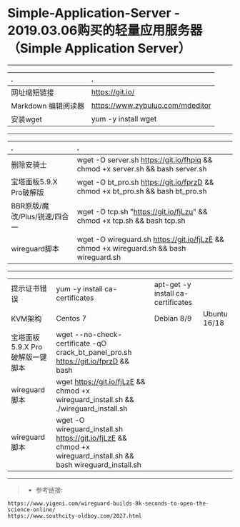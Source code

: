 # Simple-Application-Server - 2019.03.06购买的轻量应用服务器 （Simple Application Server）

---

|.|.|
| :--------   | :-----  | 
| 网址缩短链接     | https://git.io/ |
|  Markdown 编辑阅读器     | https://www.zybuluo.com/mdeditor |
| 安装wget        |   yum -y install wget  |


---

|.|.|
| :--------   | :-----  | 
|删除安骑士                      | wget -O server.sh https://git.io/fhpiq && chmod +x server.sh && bash server.sh|
| 宝塔面板5.9.X Pro破解版        | wget -O bt_pro.sh https://git.io/fprzD && chmod +x bt_pro.sh && bash bt_pro.sh |
|BBR原版/魔改/Plus/锐速/四合一   | wget -O tcp.sh "https://git.io/fjLzu" && chmod +x tcp.sh && bash tcp.sh|
|wireguard脚本                  | wget -O wireguard.sh https://git.io/fjLzE && chmod +x wireguard.sh && bash wireguard.sh |

---

| ||||
| --------   | :-----  | :----  |:----  |
| 提示证书错误     | yum -y install ca-certificates |   apt-get -y install ca-certificates     |
| KVM架构        |    Centos 7| Debian 8/9| Ubuntu 16/18  |
| 宝塔面板5.9.X Pro破解版一键脚本 | wget --no-check-certificate -qO crack_bt_panel_pro.sh https://git.io/fprzD && bash |
|wireguard脚本                  | wget https://git.io/fjLzE && chmod +x wireguard_install.sh && ./wireguard_install.sh |
|wireguard脚本                  | wget -O wireguard_install.sh https://git.io/fjLzE && chmod +x wireguard_install.sh && bash wireguard_install.sh |


---
> * 参考链接:
```
https://www.yigeni.com/wireguard-builds-8k-seconds-to-open-the-science-online/
https://www.southcity-oldboy.com/2027.html

```
